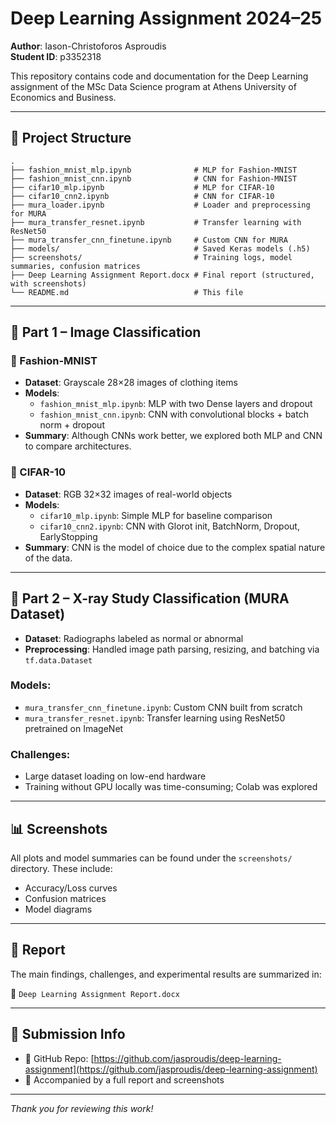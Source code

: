 # Deep Learning Assignment 2024–25

**Author**: Iason-Christoforos Asproudis  
**Student ID**: p3352318

This repository contains code and documentation for the Deep Learning assignment of the MSc Data Science program at Athens University of Economics and Business.

---

## 📁 Project Structure

```
.
├── fashion_mnist_mlp.ipynb              # MLP for Fashion-MNIST
├── fashion_mnist_cnn.ipynb              # CNN for Fashion-MNIST
├── cifar10_mlp.ipynb                    # MLP for CIFAR-10
├── cifar10_cnn2.ipynb                   # CNN for CIFAR-10
├── mura_loader.ipynb                    # Loader and preprocessing for MURA
├── mura_transfer_resnet.ipynb           # Transfer learning with ResNet50
├── mura_transfer_cnn_finetune.ipynb     # Custom CNN for MURA
├── models/                              # Saved Keras models (.h5)
├── screenshots/                         # Training logs, model summaries, confusion matrices
├── Deep Learning Assignment Report.docx # Final report (structured, with screenshots)
└── README.md                            # This file
```

---

## 🧠 Part 1 – Image Classification

### 🔹 Fashion-MNIST
- **Dataset**: Grayscale 28×28 images of clothing items
- **Models**:
  - `fashion_mnist_mlp.ipynb`: MLP with two Dense layers and dropout
  - `fashion_mnist_cnn.ipynb`: CNN with convolutional blocks + batch norm + dropout
- **Summary**: Although CNNs work better, we explored both MLP and CNN to compare architectures.

### 🔹 CIFAR-10
- **Dataset**: RGB 32×32 images of real-world objects
- **Models**:
  - `cifar10_mlp.ipynb`: Simple MLP for baseline comparison
  - `cifar10_cnn2.ipynb`: CNN with Glorot init, BatchNorm, Dropout, EarlyStopping
- **Summary**: CNN is the model of choice due to the complex spatial nature of the data.

---

## 🩻 Part 2 – X-ray Study Classification (MURA Dataset)

- **Dataset**: Radiographs labeled as normal or abnormal
- **Preprocessing**: Handled image path parsing, resizing, and batching via `tf.data.Dataset`

### Models:
- `mura_transfer_cnn_finetune.ipynb`: Custom CNN built from scratch
- `mura_transfer_resnet.ipynb`: Transfer learning using ResNet50 pretrained on ImageNet

### Challenges:
- Large dataset loading on low-end hardware
- Training without GPU locally was time-consuming; Colab was explored

---

## 📊 Screenshots
All plots and model summaries can be found under the `screenshots/` directory. These include:
- Accuracy/Loss curves
- Confusion matrices
- Model diagrams

---

## 📝 Report
The main findings, challenges, and experimental results are summarized in:

📄 `Deep Learning Assignment Report.docx`

---

## 🔗 Submission Info
- 📂 GitHub Repo: [https://github.com/jasproudis/deep-learning-assignment](https://github.com/jasproudis/deep-learning-assignment)
- 📎 Accompanied by a full report and screenshots

---

*Thank you for reviewing this work!*
